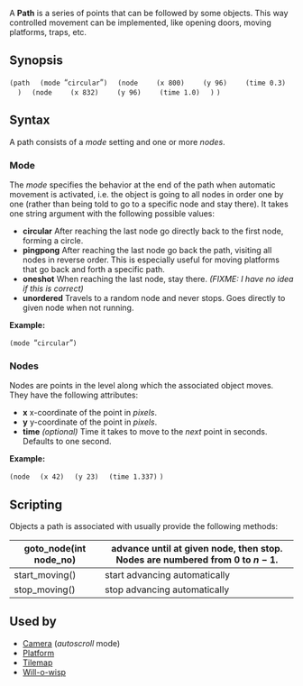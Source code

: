 A **Path** is a series of points that can be followed by some objects. This way controlled movement can be implemented, like opening doors, moving platforms, traps, etc.

Synopsis
--------

`(path`
`  (mode `“`circular`”`)`
`  (node`
`    (x 800)`
`    (y 96)`
`    (time 0.3)`
`  )`
`  (node`
`    (x 832)`
`    (y 96)`
`    (time 1.0)`
`  )`
`)`

Syntax
------

A path consists of a *mode* setting and one or more *nodes*.

### Mode

The *mode* specifies the behavior at the end of the path when automatic movement is activated, i.e. the object is going to all nodes in order one by one (rather than being told to go to a specific node and stay there). It takes one string argument with the following possible values:

-   **circular**
    After reaching the last node go directly back to the first node, forming a circle.
-   **pingpong**
    After reaching the last node go back the path, visiting all nodes in reverse order. This is especially useful for moving platforms that go back and forth a specific path.
-   **oneshot**
    When reaching the last node, stay there.
    *(FIXME: I have no idea if this is correct)*
-   **unordered**
    Travels to a random node and never stops. Goes directly to given node when not running.

**Example:**

`(mode `“`circular`”`)`

### Nodes

Nodes are points in the level along which the associated object moves. They have the following attributes:

-   **x**
    x-coordinate of the point in *pixels*.
-   **y**
    y-coordinate of the point in *pixels*.
-   **time** *(optional)*
    Time it takes to move to the *next* point in seconds. Defaults to one second.

**Example:**

`(node`
`  (x 42)`
`  (y 23)`
`  (time 1.337)`
`)`

Scripting
---------

Objects a path is associated with usually provide the following methods:

| goto\_node(int node\_no) | advance until at given node, then stop. Nodes are numbered from 0 to *n* − 1. |
|--------------------------|-------------------------------------------------------------------------------|
| start\_moving()          | start advancing automatically                                                 |
| stop\_moving()           | stop advancing automatically                                                  |

Used by
-------

-   [Camera](ScriptingCamera "wikilink") (*autoscroll* mode)
-   [Platform](ScriptingPlatform "wikilink")
-   [Tilemap](ScriptingTilemap "wikilink")
-   [Will-o-wisp](ScriptingWill-o-wisp "wikilink")
